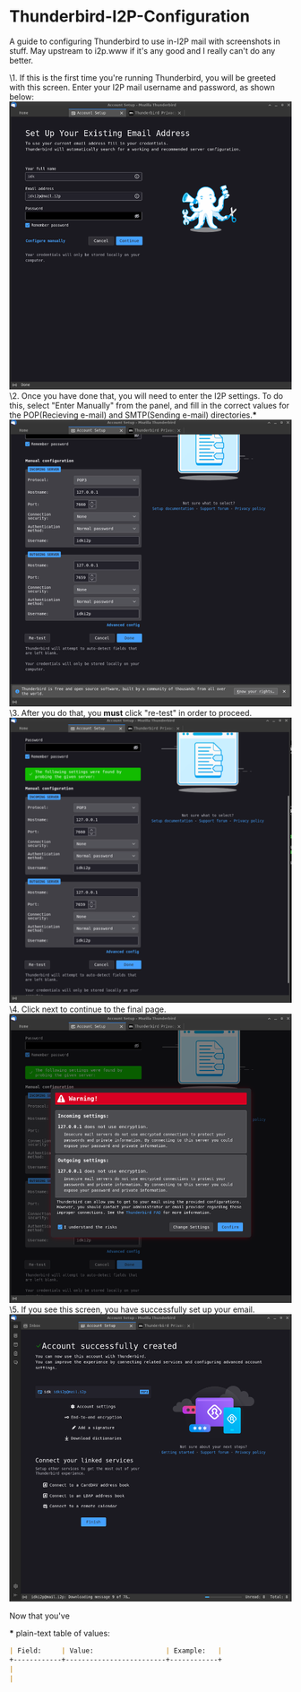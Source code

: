 # Thunderbird-I2P-Configuration

A guide to configuring Thunderbird to use in-I2P mail with screenshots in stuff. May upstream to i2p.www if it's any good and I really can't do any better.

\1. If this is the first time you're running Thunderbird, you will be greeted with this screen. Enter your I2P mail username and password, as shown below:
![The first step is to enter some basic information](thunderbird-0.png)
\2. Once you have done that, you will need to enter the I2P settings. To do this, select "Enter Manually" from the panel, and fill in the correct values for the POP(Recieving e-mail) and SMTP(Sending e-mail) directories.**\***
![The second step is to manually enter the local tunnel information for POP and SMTP](thunderbird-1.png)
\3. After you do that, you **must** click "re-test" in order to proceed.
![The third step is to test the configuration](thunderbird-2.png)
\4. Click next to continue to the final page.
![The fourth step is to click next](thunderbird-3.png)
\5. If you see this screen, you have successfully set up your email. 
![This is what it looks like when you're done.](thunderbird-4.png)

Now that you've

**\*** plain-text table of values:

```md
| Field:     | Value:                  | Example:   |
+------------+-------------------------+------------+
|
|
```